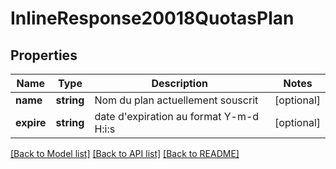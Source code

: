 # InlineResponse20018QuotasPlan

## Properties
Name | Type | Description | Notes
------------ | ------------- | ------------- | -------------
**name** | **string** | Nom du plan actuellement souscrit | [optional] 
**expire** | **string** | date d&#x27;expiration au format Y-m-d H:i:s | [optional] 

[[Back to Model list]](../../README.md#documentation-for-models) [[Back to API list]](../../README.md#documentation-for-api-endpoints) [[Back to README]](../../README.md)

